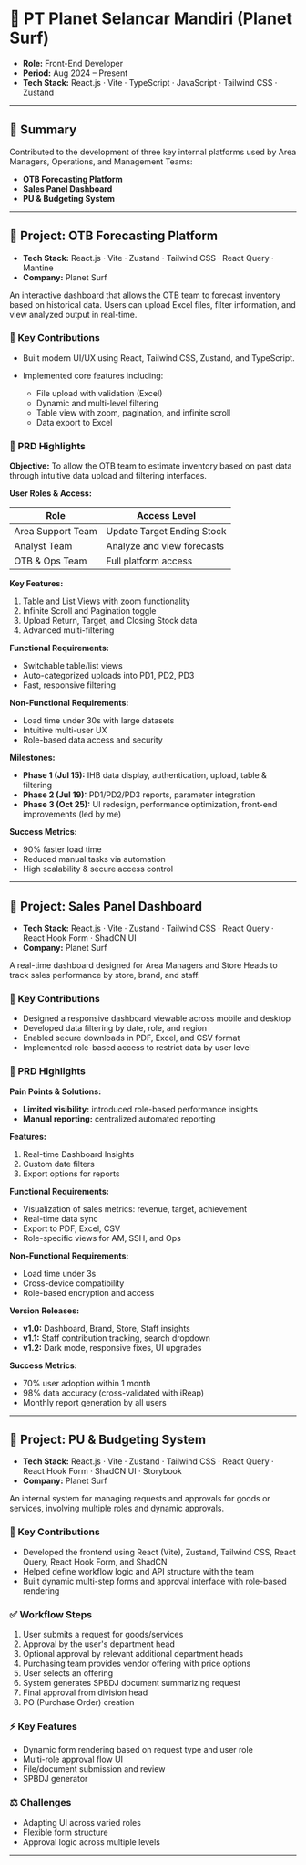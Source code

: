 # 🏢 PT Planet Selancar Mandiri (Planet Surf)

- **Role:** Front-End Developer
- **Period:** Aug 2024 – Present
- **Tech Stack:** React.js · Vite · TypeScript · JavaScript · Tailwind CSS · Zustand

---

## 🧐 Summary

Contributed to the development of three key internal platforms used by Area Managers, Operations, and Management Teams:

- **OTB Forecasting Platform**
- **Sales Panel Dashboard**
- **PU & Budgeting System**

---

## 📁 Project: OTB Forecasting Platform

- **Tech Stack:** React.js · Vite · Zustand · Tailwind CSS · React Query · Mantine
- **Company:** Planet Surf

An interactive dashboard that allows the OTB team to forecast inventory based on historical data. Users can upload Excel files, filter information, and view analyzed output in real-time.

### 🔧 Key Contributions

- Built modern UI/UX using React, Tailwind CSS, Zustand, and TypeScript.
- Implemented core features including:

  - File upload with validation (Excel)
  - Dynamic and multi-level filtering
  - Table view with zoom, pagination, and infinite scroll
  - Data export to Excel

### 📄 PRD Highlights

**Objective:**
To allow the OTB team to estimate inventory based on past data through intuitive data upload and filtering interfaces.

**User Roles & Access:**

| Role              | Access Level               |
| ----------------- | -------------------------- |
| Area Support Team | Update Target Ending Stock |
| Analyst Team      | Analyze and view forecasts |
| OTB & Ops Team    | Full platform access       |

**Key Features:**

1. Table and List Views with zoom functionality
2. Infinite Scroll and Pagination toggle
3. Upload Return, Target, and Closing Stock data
4. Advanced multi-filtering

**Functional Requirements:**

- Switchable table/list views
- Auto-categorized uploads into PD1, PD2, PD3
- Fast, responsive filtering

**Non-Functional Requirements:**

- Load time under 30s with large datasets
- Intuitive multi-user UX
- Role-based data access and security

**Milestones:**

- **Phase 1 (Jul 15):** IHB data display, authentication, upload, table & filtering
- **Phase 2 (Jul 19):** PD1/PD2/PD3 reports, parameter integration
- **Phase 3 (Oct 25):** UI redesign, performance optimization, front-end improvements (led by me)

**Success Metrics:**

- 90% faster load time
- Reduced manual tasks via automation
- High scalability & secure access control

---

## 📁 Project: Sales Panel Dashboard

- **Tech Stack:** React.js · Vite · Zustand · Tailwind CSS · React Query · React Hook Form · ShadCN UI
- **Company:** Planet Surf

A real-time dashboard designed for Area Managers and Store Heads to track sales performance by store, brand, and staff.

### 🔧 Key Contributions

- Designed a responsive dashboard viewable across mobile and desktop
- Developed data filtering by date, role, and region
- Enabled secure downloads in PDF, Excel, and CSV format
- Implemented role-based access to restrict data by user level

### 📄 PRD Highlights

**Pain Points & Solutions:**

- **Limited visibility:** introduced role-based performance insights
- **Manual reporting:** centralized automated reporting

**Features:**

1. Real-time Dashboard Insights
2. Custom date filters
3. Export options for reports

**Functional Requirements:**

- Visualization of sales metrics: revenue, target, achievement
- Real-time data sync
- Export to PDF, Excel, CSV
- Role-specific views for AM, SSH, and Ops

**Non-Functional Requirements:**

- Load time under 3s
- Cross-device compatibility
- Role-based encryption and access

**Version Releases:**

- **v1.0:** Dashboard, Brand, Store, Staff insights
- **v1.1:** Staff contribution tracking, search dropdown
- **v1.2:** Dark mode, responsive fixes, UI upgrades

**Success Metrics:**

- 70% user adoption within 1 month
- 98% data accuracy (cross-validated with iReap)
- Monthly report generation by all users

---

## 📁 Project: PU & Budgeting System

- **Tech Stack:** React.js · Vite · Zustand · Tailwind CSS · React Query · React Hook Form · ShadCN UI · Storybook
- **Company:** Planet Surf

An internal system for managing requests and approvals for goods or services, involving multiple roles and dynamic approvals.

### 🔧 Key Contributions

- Developed the frontend using React (Vite), Zustand, Tailwind CSS, React Query, React Hook Form, and ShadCN
- Helped define workflow logic and API structure with the team
- Built dynamic multi-step forms and approval interface with role-based rendering

### ✅ Workflow Steps

1. User submits a request for goods/services
2. Approval by the user's department head
3. Optional approval by relevant additional department heads
4. Purchasing team provides vendor offering with price options
5. User selects an offering
6. System generates SPBDJ document summarizing request
7. Final approval from division head
8. PO (Purchase Order) creation

### ⚡ Key Features

- Dynamic form rendering based on request type and user role
- Multi-role approval flow UI
- File/document submission and review
- SPBDJ generator

### ⚖️ Challenges

- Adapting UI across varied roles
- Flexible form structure
- Approval logic across multiple levels

---
